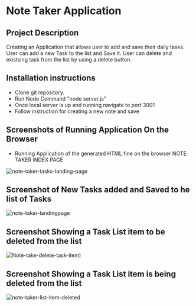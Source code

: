 # Note Taker Application

## Project Description
Creating an Application that allows user to add and save their daily tasks.
User can add a new Task to the list and Save it.
User can delete and existsing task from the list by using a delete button.

## Installation instructions 

* Clone git repository.
* Run Node Command  "node server.js"
* Once local server is up and running navigate to port 3001
* Follow instruction for creating a new note and save


## Screenshots of Running Application On the Browser

* Running Application  of the generated HTML fine on the browser NOTE TAKER INDEX PAGE


![note-taker-tasks-landing-page](https://user-images.githubusercontent.com/16344305/146730221-a1548b38-5f9f-4402-9b95-ec28ff768c9b.png)


## Screenshot of New Tasks added and Saved to he list of Tasks

![note-taker-landingpage](https://user-images.githubusercontent.com/16344305/146730164-08500521-f709-4aa7-87b2-942dca4c7ea5.png)


## Screenshot Showing a Task List item to be deleted from the list

![Note-take-delete-task-item](https://user-images.githubusercontent.com/16344305/146730046-7f0ee638-bf11-458d-a366-4440d1f27db1.png))


## Screenshot Showing a Task List item is being deleted from the list

![note-taker-list-item-deleted](https://user-images.githubusercontent.com/16344305/146730189-fccf9f0e-0f5c-459d-b4c3-2b421bdc5d66.png)









